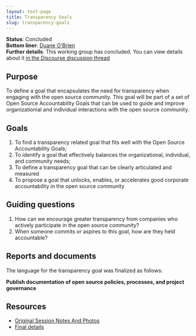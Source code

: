 ```yaml
---
layout: text-page
title: Transparency Goals
slug: transparency-goals
---
```


**Status**: Concluded<br>
**Bottom liner**: [Duane O'Brien](https://twitter.com/DuaneOBrien)<br>
**Further details**: This working group has concluded. You can view details about it [in the Discourse discussion thread](https://discourse.sustainoss.org/t/open-source-accountability-goals-defining-a-transparency-goal/)

## Purpose

To define a goal that encapsulates the need for transparency when engaging with the open source community. This goal will be part of a set of Open Source Accountability Goals that can be used to guide and improve organizationial and individual interactions with the open source community.

## Goals

1. To find a transparency related goal that fits well with the Open Source Accountability Goals;
1. To identify a goal that effectively balances the organizational, individual, and community needs;
1. To define a transparency goal that can be clearly articulated and measured
1. To propose a goal that unlocks, enables, or accelerates good corporate accountability in the open source community

## Guiding questions

1. How can we encourage greater transparency from companies who actively participate in the open source community?
1. When someone commits or aspires to this goal, how are they held accountable?

## Reports and documents

The language for the transparency goal was finalized as follows:

**Publish documentation of open source policies, processes, and project governance**

## Resources

* [Original Session Notes And Photos](https://drive.google.com/drive/folders/1ubgdBZUciK_h5p_ZqY8BOdLiKp-_HBd_)
* [Final details](https://discourse.sustainoss.org/t/open-source-accountability-goals-defining-a-transparency-goal/)
